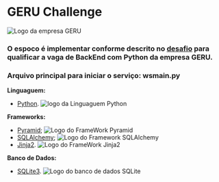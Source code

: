 # GERU Challenge

![Logo da empresa GERU](https://www.geru.com.br/static-fe7830be31a37dcfe5ffde7187e78c81c75a486c/static/img/logo-geru.png)

### O espoco é implementar conforme descrito no [desafio](/GeruChallenge.md) para qualificar a vaga de BackEnd com Python da empresa GERU.

### Arquivo principal para iniciar o serviço: wsmain.py  

**Linguaguem:**
* [Python](http://www.python.org).
![logo da Linguaguem Python](https://www.python.org/static/img/python-logo.png)

**Frameworks:**
* [Pyramid](http://pyramid-pt-br.readthedocs.io/en/latest/quick_tour.html); ![Logo do FrameWork Pyramid](http://artandlogic.com/wp-content/uploads/2014/07/pyramid-positive.png)
* [SQLAlchemy](https://www.sqlalchemy.org); ![Logo do Framework SQLAlchemy](https://www.sqlalchemy.org/img/sqla_logo.png)
* [Jinja2](http://jinja.pocoo.org). ![Logo do FrameWork Jinja2](http://jinja.pocoo.org/static/jinja.png)

**Banco de Dados:**
* [SQLite3](https://www.sqlite.org). ![Logo do banco de dados SQLite](https://dab1nmslvvntp.cloudfront.net/wp-content/uploads/2015/03/1425667074SQLite370.svg-Custom.png)
